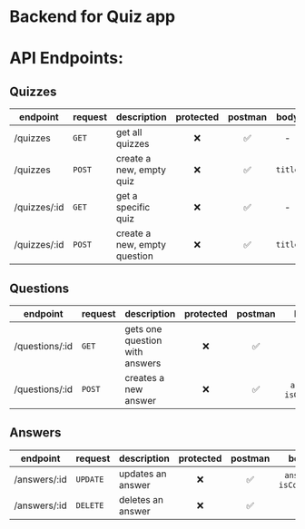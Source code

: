 # Backend for Quiz app

# API Endpoints:

## Quizzes

| endpoint     | request | description                  | protected | postman |  body   |
| ------------ | ------- | ---------------------------- | :-------: | :-----: | :-----: |
| /quizzes     | `GET`   | get all quizzes              |    ❌     |   ✅    |    -    |
| /quizzes     | `POST`  | create a new, empty quiz     |    ❌     |   ✅    | `title` |
| /quizzes/:id | `GET`   | get a specific quiz          |    ❌     |   ✅    |    -    |
| /quizzes/:id | `POST`  | create a new, empty question |    ❌     |   ✅    | `title` |

## Questions

| endpoint       | request | description                    | protected | postman |         body          |
| -------------- | ------- | ------------------------------ | :-------: | :-----: | :-------------------: |
| /questions/:id | `GET`   | gets one question with answers |    ❌     |   ✅    |           -           |
| /questions/:id | `POST`  | creates a new answer           |    ❌     |   ✅    | `answer`, `isCorrect` |

## Answers

| endpoint     | request  | description       | protected | postman |         body          |
| ------------ | -------- | ----------------- | :-------: | :-----: | :-------------------: |
| /answers/:id | `UPDATE` | updates an answer |    ❌     |   ✅    | `answer`, `isCorrect` |
| /answers/:id | `DELETE` | deletes an answer |    ❌     |   ✅    |           -           |
